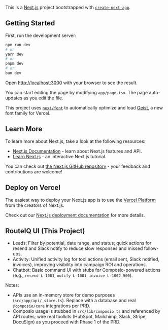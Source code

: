 This is a [Next.js](https://nextjs.org) project bootstrapped with [`create-next-app`](https://nextjs.org/docs/app/api-reference/cli/create-next-app).

## Getting Started

First, run the development server:

```bash
npm run dev
# or
yarn dev
# or
pnpm dev
# or
bun dev
```

Open [http://localhost:3000](http://localhost:3000) with your browser to see the result.

You can start editing the page by modifying `app/page.tsx`. The page auto-updates as you edit the file.

This project uses [`next/font`](https://nextjs.org/docs/app/building-your-application/optimizing/fonts) to automatically optimize and load [Geist](https://vercel.com/font), a new font family for Vercel.

## Learn More

To learn more about Next.js, take a look at the following resources:

- [Next.js Documentation](https://nextjs.org/docs) - learn about Next.js features and API.
- [Learn Next.js](https://nextjs.org/learn) - an interactive Next.js tutorial.

You can check out [the Next.js GitHub repository](https://github.com/vercel/next.js) - your feedback and contributions are welcome!

## Deploy on Vercel

The easiest way to deploy your Next.js app is to use the [Vercel Platform](https://vercel.com/new?utm_medium=default-template&filter=next.js&utm_source=create-next-app&utm_campaign=create-next-app-readme) from the creators of Next.js.

Check out our [Next.js deployment documentation](https://nextjs.org/docs/app/building-your-application/deploying) for more details.

## RouteIQ UI (This Project)

- Leads: Filter by potential, date range, and status; quick actions for resend and Slack notify to reduce slow responses and missed follow-ups.
- Activity: Unified activity log for tool actions (email sent, Slack notified, invoices), improving visibility into campaign ROI and operations.
- Chatbot: Basic command UI with stubs for Composio-powered actions (e.g., `resend L-1001`, `notify L-1001`, `invoice L-1002 500`).

Notes:
- APIs use an in-memory store for demo purposes (`src/app/api/_store.ts`). Replace with a database and real `@composio/core` integrations per PRD.
- Composio usage is stubbed in `src/lib/composio.ts` and referenced by API routes; wire real toolkits (HubSpot, Mailchimp, Slack, Stripe, DocuSign) as you proceed with Phase 1 of the PRD.
